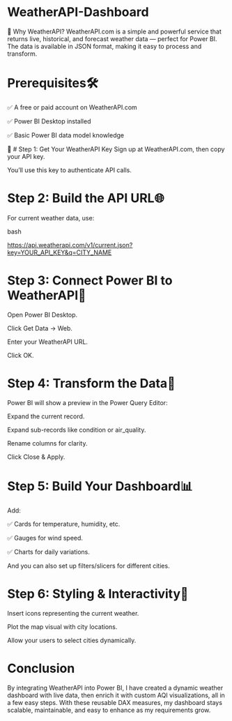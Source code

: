 # WeatherAPI-Dashboard
🎯 Why WeatherAPI?
WeatherAPI.com is a simple and powerful service that returns live, historical, and forecast weather data — perfect for Power BI. The data is available in JSON format, making it easy to process and transform.

# Prerequisites🛠️ 

✅ A free or paid account on WeatherAPI.com

✅ Power BI Desktop installed

✅ Basic Power BI data model knowledge

🔑 # Step 1: Get Your WeatherAPI Key
Sign up at WeatherAPI.com, then copy your API key.

You’ll use this key to authenticate API calls.

# Step 2: Build the API URL🌐
For current weather data, use:

bash

https://api.weatherapi.com/v1/current.json?key=YOUR_API_KEY&q=CITY_NAME

# Step 3: Connect Power BI to WeatherAPI🧠 
Open Power BI Desktop.

Click Get Data → Web.

Enter your WeatherAPI URL.

Click OK.

# Step 4: Transform the Data🧹 
Power BI will show a preview in the Power Query Editor:

Expand the current record.

Expand sub-records like condition or air_quality.

Rename columns for clarity.

Click Close & Apply.

 # Step 5: Build Your Dashboard📊
Add:

✅ Cards for temperature, humidity, etc.

✅ Gauges for wind speed.

✅ Charts for daily variations.

And you can also set up filters/slicers for different cities.

# Step 6: Styling & Interactivity🎨 
Insert icons representing the current weather.

Plot the map visual with city locations.

Allow your users to select cities dynamically.

# Conclusion
By integrating WeatherAPI into Power BI, I have created a dynamic weather dashboard with live data, then enrich it with custom AQI visualizations, all in a few easy steps. With these reusable DAX measures, my dashboard stays scalable, maintainable, and easy to enhance as my requirements grow.
